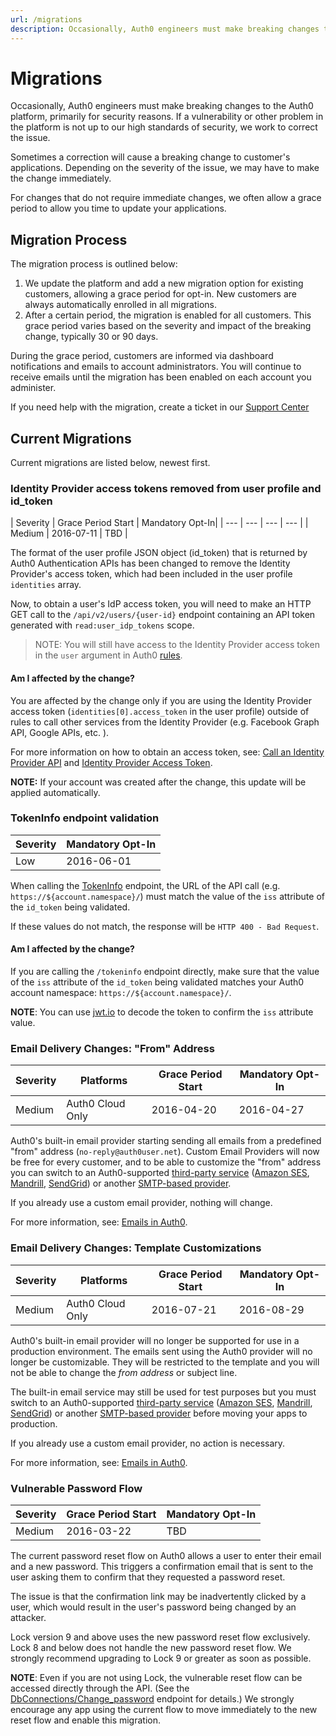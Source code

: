 ```yaml
---
url: /migrations
description: Occasionally, Auth0 engineers must make breaking changes to the Auth0 platform. 
---
```


# Migrations
Occasionally, Auth0 engineers must make breaking changes to the Auth0 platform, primarily for security reasons. If a vulnerability or other problem in the platform is not up to our high standards of security, we work to correct the issue. 

Sometimes a correction will cause a breaking change to customer's applications. Depending on the severity of the issue, we may have to make the change immediately. 

For changes that do not require immediate changes, we often allow a grace period to allow you time to update your applications.

## Migration Process
The migration process is outlined below:

1. We update the platform and add a new migration option for existing customers, allowing a grace period for opt-in. New customers are always automatically enrolled in all migrations.
2. After a certain period, the migration is enabled for all customers. This grace period varies based on the severity and impact of the breaking change, typically 30 or 90 days.

During the grace period, customers are informed via dashboard notifications and emails to account administrators. You will continue to receive emails until the migration has been enabled on each account you administer.

If you need help with the migration, create a ticket in our [Support Center](https://support.auth0.com)

## Current Migrations
Current migrations are listed below, newest first.

### Identity Provider access tokens removed from user profile and id_token

| Severity | Grace Period Start | Mandatory Opt-In|
| --- | --- | --- | --- |
| Medium | 2016-07-11 | TBD |

The format of the user profile JSON object (id_token) that is returned by Auth0 Authentication APIs has been changed to remove the Identity Provider's access token, which had been included in the user profile `identities` array. 

Now, to obtain a user's IdP access token, you will need to make an HTTP GET call to the `/api/v2/users/{user-id}` endpoint containing an API token generated with  `read:user_idp_tokens` scope.

> NOTE: You will still have access to the Identity Provider access token in the `user` argument in Auth0 [rules](/rules).

#### Am I affected by the change? 
You are affected by the change only if you are using the Identity Provider access token (`identities[0].access_token` in the user profile) outside of rules to call other services from the Identity Provider (e.g. Facebook Graph API, Google APIs, etc. ). 

For more information on how to obtain an access token, see: [Call an Identity Provider API](/what-to-do-once-the-user-is-logged-in/calling-an-external-idp-api) and [Identity Provider Access Token](/tokens/idp).

**NOTE:** If your account was created after the change, this update will be applied automatically.

### TokenInfo endpoint validation

| Severity | Mandatory Opt-In|
| --- | --- |
| Low | 2016-06-01 |

When calling the [TokenInfo](/api/authentication#!#post--tokeninfo) endpoint, the URL of the API call (e.g. `https://${account.namespace}/`) must match the value of the `iss` attribute of the `id_token` being validated.

If these values do not match, the response will be `HTTP 400 - Bad Request`.

#### Am I affected by the change? 

If you are calling the `/tokeninfo` endpoint directly, make sure that the value of the `iss` attribute of the `id_token` being validated matches your Auth0 account namespace: `https://${account.namespace}/`. 

**NOTE**: You can use [jwt.io](https://jwt.io/) to decode the token to confirm the `iss` attribute value.

### Email Delivery Changes: "From" Address

| Severity | Platforms | Grace Period Start | Mandatory Opt-In|
| --- | --- | --- | --- |
| Medium | Auth0 Cloud Only | 2016-04-20 | 2016-04-27 |

Auth0's built-in email provider starting sending all emails from a predefined "from" address (`no-reply@auth0user.net`). Custom Email Providers will now be free for every customer, and to be able to customize the "from" address you can switch to an Auth0-supported [third-party service](/email/providers) ([Amazon SES](https://aws.amazon.com/ses/), [Mandrill](https://www.mandrill.com/signup/), [SendGrid](https://sendgrid.com/pricing)) or another [SMTP-based provider](/email/custom).

If you already use a custom email provider, nothing will change.

For more information, see: [Emails in Auth0](/email).

### Email Delivery Changes: Template Customizations

| Severity | Platforms | Grace Period Start | Mandatory Opt-In|
| --- | --- | --- | --- |
| Medium | Auth0 Cloud Only | 2016-07-21 | 2016-08-29 |

Auth0's built-in email provider will no longer be supported for use in a production environment. The emails sent using the Auth0 provider will no longer be customizable. They will be restricted to the template and you will not be able to change the *from address* or subject line.

The built-in email service may still be used for test purposes but you must switch to an Auth0-supported [third-party service](/email/providers) ([Amazon SES](https://aws.amazon.com/ses/), [Mandrill](https://www.mandrill.com/signup/), [SendGrid](https://sendgrid.com/pricing)) or another [SMTP-based provider](/email/custom) before moving your apps to production.

If you already use a custom email provider, no action is necessary.

For more information, see: [Emails in Auth0](/email).

### Vulnerable Password Flow

| Severity | Grace Period Start | Mandatory Opt-In|
| --- | --- | --- |
| Medium | 2016-03-22 |  TBD |

The current password reset flow on Auth0 allows a user to enter their email and a new password. This triggers a confirmation email that is sent to the user asking them to confirm that they requested a password reset. 

The issue is that the confirmation link may be inadvertently clicked by a user, which would result in the user's password being changed by an attacker.

Lock version 9 and above uses the new password reset flow exclusively. Lock 8 and below does not handle the new password reset flow. We strongly recommend upgrading to Lock 9 or greater as soon as possible.

**NOTE**: Even if you are not using Lock, the vulnerable reset flow can be accessed directly through the API. (See the [DbConnections/Change_password](/auth-api#!#post--dbconnections-change_password) endpoint for details.) We strongly encourage any app using the current flow to move immediately to the new reset flow and enable this migration.
